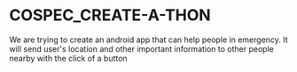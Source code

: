 # COSPEC_CREATE-A-THON
We are trying to create an android app that can help people in emergency. It will send user's location and other important information to other people nearby with the click of a button
